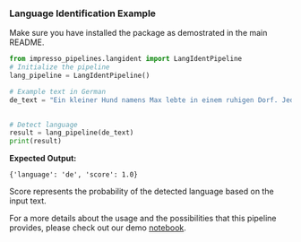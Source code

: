 ### Language Identification Example
Make sure you have installed the package as demostrated in the main README. 
```python
from impresso_pipelines.langident import LangIdentPipeline
# Initialize the pipeline
lang_pipeline = LangIdentPipeline()

# Example text in German
de_text = "Ein kleiner Hund namens Max lebte in einem ruhigen Dorf. Jeden Tag rannte er durch die Straßen und spielte mit den Kindern. Eines Tages fand er einen geheimen Garten, den niemand kannte. Max entschied sich, den Garten zu erkunden und entdeckte viele schöne Blumen und Tiere. Von diesem Tag an besuchte er den Garten jeden Nachmittag."
     

# Detect language
result = lang_pipeline(de_text)
print(result)
```
**Expected Output:**
```
{'language': 'de', 'score': 1.0}
```
Score represents the probability of the detected language based on the input text.


For a more details about the usage and the possibilities that this pipeline provides, please check out our demo [notebook](https://github.com/impresso/impresso-datalab-notebooks/blob/main/annotate/langident_pipeline_demo.ipynb). 